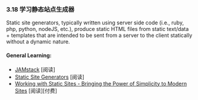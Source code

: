 <!-- 3.18 - Learn Static Site Generators -->
### 3.18 学习静态站点生成器

Static site generators, typically written using server side code (i.e., ruby, php, python, nodeJS, etc.), produce static HTML files from static text/data + templates that are intended to be sent from a server to the client statically without a dynamic nature.

#### General Learning:

*   [JAMstack](https://jamstack.org/) \[阅读\]
*   [Static Site Generators](http://www.oreilly.com/web-platform/free/static-site-generators.csp) \[阅读\]
*   [Working with Static Sites - Bringing the Power of Simplicity to Modern Sites](https://www.amazon.com/Working-Static-Sites-Bringing-Simplicity/dp/1491960949) \[阅读\]\[付费\]
